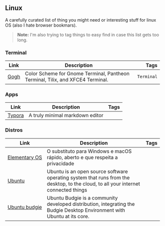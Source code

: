 ## Linux

A carefully curated list of thing you might need or interesting stuff for linux OS (also I hate browser bookmars).

> **Note:** I'm also trying to tag things to easy find in case this list gets too long.

### Terminal

| Link                                     | Description                                                                    | Tags       |
| ---------------------------------------- | ------------------------------------------------------------------------------ | ----------:|
| [Gogh](https://github.com/Mayccoll/Gogh) | Color Scheme for Gnome Terminal, Pantheon Terminal, Tilix, and XFCE4 Terminal. | `Terminal` |

### Apps

| Link                             | Description                     | Tags |
| -------------------------------- | ------------------------------- | ----:|
| [Typora](https://www.typora.io/) | A truly minimal markdown editor |      |

### Distros

| Link                                       | Description                                                                                                                        | Tags |
| ------------------------------------------ | ---------------------------------------------------------------------------------------------------------------------------------- | ---- |
| [Elementary OS](https://elementary.io/)    | O substituto para Windows e macOS rápido, aberto e que respeita a privacidade                                                      |      |
| [Ubuntu](https://ubuntu.com/)              | Ubuntu is an open source software operating system that runs from the desktop, to the cloud, to all your internet connected things |      |
| [Ubuntu budgie](https://ubuntubudgie.org/) | Ubuntu Budgie is a community developed distribution, integrating the Budgie Desktop Environment with Ubuntu at its core.           |      |
